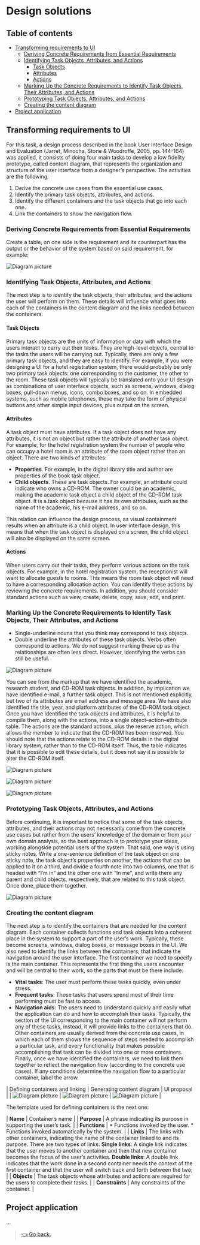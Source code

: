 # Design solutions

## Table of contents

- [Transforming requirements to UI](#transforming-requirements-to-ui)
  - [Deriving Concrete Requirements from Essential Requirements](#deriving-concrete-requirements-from-essential-requirements)
  - [Identifying Task Objects, Attributes, and Actions](#identifying-task-objects-attributes-and-actions)
    - [Task Objects](#task-objects)
    - [Attributes](#attributes)
    - [Actions](#actions)
  - [Marking Up the Concrete Requirements to Identify Task Objects, Their Attributes, and Actions](#marking-up-the-concrete-requirements-to-identify-task-objects-their-attributes-and-actions)
  - [Prototyping Task Objects, Attributes, and Actions](#prototyping-task-objects-attributes-and-actions)
  - [Creating the content diagram](#creating-the-content-diagram)
- [Project application](#project-application)

## Transforming requirements to UI

For this task, a design process described in the book User Interface Design and Evaluation (Jarret, Minocha, Stone & Woodroffe, 2005, pp. 144-164) was applied, it consists of doing four main tasks to develop a low fidelity prototype, called content diagram, that represents the organization and structure of the user interface from a designer’s perspective. The activities are the following:

1.	Derive the concrete use cases from the essential use cases.
2.	Identify the primary task objects, attributes, and actions.
3.	Identify the different containers and the task objects that go into each one.
4.	Link the containers to show the navigation flow.


### Deriving Concrete Requirements from Essential Requirements

Create a table, on one side is the requirement and its counterpart has the output or the behavior of the system based on said requirement, for example:

![Diagram picture](../../img/requirements_table.png)

### Identifying Task Objects, Attributes, and Actions

The next step is to identify the task objects, their attributes, and the actions the user will perform on them. These details will influence what goes into each of the containers in the content diagram and the links needed between the containers.

#### Task Objects

Primary task objects are the units of information or data with which the users interact to carry out their tasks. They are high-level objects, central to the tasks the users will be carrying out. Typically, there are only a few primary task objects, and they are easy to identify. For example, if you were designing a UI for a hotel registration system, there would probably be only two primary task objects: one corresponding to the customer, the other to the room.
These task objects will typically be translated onto your UI design as combinations of user interface objects, such as screens, windows, dialog boxes, pull-down menus, icons, combo boxes, and so on. In embedded systems, such as mobile telephones, these may take the form of physical buttons and other simple input devices, plus output on the screen.

#### Attributes

A task object must have attributes. If a task object does not have any attributes, it is not an object but rather the attribute of another task object. For example, for the hotel registration system the number of people who can occupy a hotel room is an attribute of the room object rather than an object. There are two kinds of attributes: 

* **Properties**. For example, in the digital library title and author are properties of the book task object. 
* **Child objects**. These are task objects. For example, an attribute could indicate who owns a CD-ROM. The owner could be an academic, making the academic task object a child object of the CD-ROM task object. It is a task object because it has its own attributes, such as the name of the academic, his e-mail address, and so on. 

This relation can influence the design process, as visual containment results when an attribute is a child object. In user interface design, this means that when the task object is displayed on a screen, the child object will also be displayed on the same screen. 

#### Actions

When users carry out their tasks, they perform various actions on the task objects. For example, in the hotel registration system, the receptionist will want to allocate guests to rooms. 
This means the room task object will need to have a corresponding allocation action. You can identify these actions by reviewing the concrete requirements. In addition, you should consider standard actions such as view, create, delete, copy, save, edit, and print.

### Marking Up the Concrete Requirements to Identify Task Objects, Their Attributes, and Actions

* Single-underline nouns that you think may correspond to task objects. 
* Double underline the attributes of these task objects.
Verbs often correspond to actions. We do not suggest marking these up as the relationships are often less direct. However, identifying the verbs can still be useful.

![Diagram picture](../../img/requirements_table3.png)

You can see from the markup that we have identified the academic, research student, and CD-ROM task objects. In addition, by implication we have identified e-mail, a further task object. This is not mentioned explicitly, but two of its attributes are email address and message area. We have also identified the title, year, and platform attributes of the CD-ROM task object.
Once you have identified the task objects and attributes, it is helpful to compile them, along with the actions, into a single object–action–attribute table.
The actions are the standard actions, plus the reserve action, which allows the member to indicate that the CD-ROM has been reserved. You should note that the actions relate to the CD-ROM details in the digital library system, rather than to the CD-ROM itself. Thus, the table indicates that it is possible to edit these details, but it does not say it is possible to alter the CD-ROM itself.

![Diagram picture](../../img/requirements_table4.png)

![Diagram picture](../../img/requirements_table5.png)

![Diagram picture](../../img/requirements_table6.png)

### Prototyping Task Objects, Attributes, and Actions

Before continuing, it is important to notice that some of the task objects, attributes, and their actions may not necessarily come from the concrete use cases but rather from the users’ knowledge of the domain or from your own domain analysis, so the best approach is to prototype your ideas, working alongside potential users of the system.
That said, one way is using sticky notes. Write a one-sentence definition of the task object on one sticky note, the task object’s properties on another, the actions that can be applied to it on a third, and divide a fourth note into two columns, one that is headed with “I’m in” and the other one with “In me”, and write there any parent and child objects, respectively, that are related to this task object. Once done, place them together.

![Diagram picture](../../img/requirements_post.png)

### Creating the content diagram

The next step is to identify the containers that are needed for the content diagram. Each container collects functions and task objects into a coherent place in the system to support a part of the user’s work. Typically, these become screens, windows, dialog boxes, or message boxes in the UI. We also need to identify the links between the containers, that indicate the navigation around the user interface.
The first container we need to specify is the main container. This represents the first thing the users encounter and will be central to their work, so the parts that must be there include:
*	**Vital tasks**: The user must perform these tasks quickly, even under stress.
*	**Frequent tasks**: Those tasks that users spend most of their time performing must be fast to access.
*	**Navigation aids**: The users need to understand quickly and easily what the application can do and how to accomplish their tasks.
Typically, the section of the UI corresponding to the main container will not perform any of these tasks, instead, it will provide links to the containers that do. Other containers are usually derived from the concrete use cases, in which each of them shows the sequence of steps needed to accomplish a particular task, and every functionality that makes possible accomplishing that task can be divided into one or more containers.
Finally, once we have identified the containers, we need to link them together to reflect the navigation flow (according to the concrete use cases). If any conditions determine the navigation flow to a particular container, label the arrow.

| Defining containers and linking | Generating content diagram | UI proposal |
| ![Diagram picture](../../img/clases.png) | ![Diagram picture](../../img/container.png) | ![Diagram picture](../../img/ui_template.png) |

The template used for defining containers is the next one:

| **Name** | Container’s name |
| **Purpose** | A phrase indicating its purpose in supporting the user’s task. |
| **Functions** | *	Functions invoked by the user. *	Functions invoked automatically by the system. |
| **Links** | The links with other containers, indicating the name of the container linked to and its purpose. There are two types of links:
**Single links**: A single link indicates that the user moves to another container and then that new container becomes the focus of the user’s activities.
**Double links**: A double link indicates that the work done in a second container needs the context of the first container and that the user will switch back and forth between the two; | 
| **Objects** | The task objects whose attributes and actions are required for the users to complete their tasks. |
| **Constraints** | Any constraints of the container. | 



## Project application

...

> [👈 Go back.](../specs.md)

